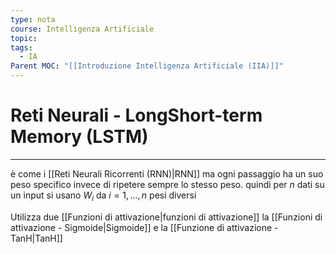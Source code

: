 ```yaml
---
type: nota
course: Intelligenza Artificiale
topic: 
tags:
  - IA
Parent MOC: "[[Introduzione Intelligenza Artificiale (IIA)]]"
---
```


# Reti Neurali - LongShort-term Memory (LSTM)
---

è come i [[Reti Neurali Ricorrenti (RNN)|RNN]] ma ogni passaggio ha un suo peso specifico invece di ripetere sempre lo stesso peso.
quindi per $n$ dati su un input si usano $W_i$ da $i =1,\dots,n$ pesi diversi 



Utilizza due [[Funzioni di attivazione|funzioni di attivazione]] la [[Funzioni di attivazione - Sigmoide|Sigmoide]] e la [[Funzione di attivazione - TanH|TanH]] 